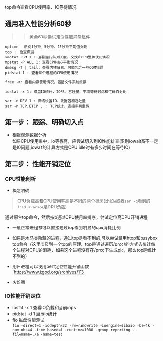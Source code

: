 top命令查看CPU使用率、IO等待情况



## 通用准入性能分析60秒  

>> 黄金60秒尝试定位性能异常组件

```
uptime： 识别1分钟、5分钟、15分钟平均值负载
top ： 检查概览
vmstat -SM 1 : 查看运行队列长度、交换和CPU整体使用情况
mpstat -P ALL 1: 查看CPU核心平衡情况
dmesg -T | tail: 查看内核日志，可能包含一些OOM错误
pidstat 1 : 查看每个进程的CPU使用情况

free -m: 查看内存使用情况，包括文件系统缓存

iostat -x 1: 磁盘IO统计，IOPS、吞吐量、平均等待时间和忙碌百分比

sar -n DEV 1 : 网络设置IO、数据包和吞吐量
sar -n TCP,ETCP 1 ： TCP统计，连接率和重传

```

## 第一步： 跟踪、明确切入点

- 根据观测数据分析  
  如果CPU使用率中，io等待高，应尝试切入到IO性能排查(识别iowait高不一定是IO问题,iowait的计算方式是CPU idle时有多少时间在等待IO)  


## 第二步： 性能开销定位

### CPU性能剖析  

- 概念明确
> CPU负载高和CPU使用率高是不同的两个概念(比如`w`或者`sar -q`看到的`load average`是CPU负载)

通过原生top命令，然后按p通过CPU使用率排序，尝试定位高CPU开销进程

- 一般正常进程都可以直接通过top看到明显的cpu消耗比例
- 如果是木马类隐藏的进程，通过top是看不到的,可以尝试使用htop和busybox top命令（这里涉及到一个top的原理，top是通过遍历/proc/<PID>的方式去统计每个进程对CPU的消耗，如果这个进程没有在/proc下生成pid，那么top是统计不到的）  
- 用户进程可以使用perf定位性能开销函数`https://www.itgod.org/archives/113  

- 火焰图


### IO性能开销定位

- iostat -x 1 查看IO负载和当前iops
- pidstat -d 1 展示io统计
- fio 磁盘性能测试  
`fio -direct=1 -iodepth=32 -rw=randwrite -ioengine=libaio -bs=4k -numjobs=4 -time_based=1 -runtime=1000 -group_reporting -filename=./a -name=test`
  








